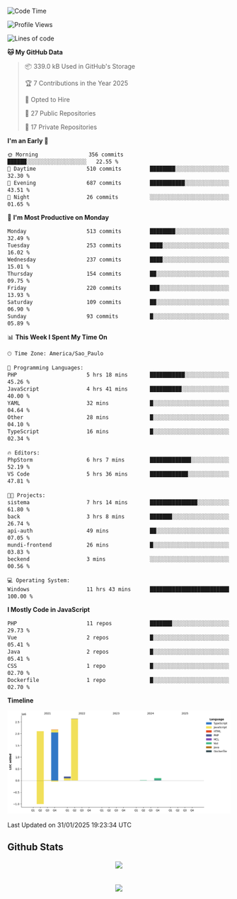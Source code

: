  
<!--START_SECTION:waka-->
![Code Time](http://img.shields.io/badge/Code%20Time-1%2C770%20hrs%2012%20mins-blue)

![Profile Views](http://img.shields.io/badge/Profile%20Views-5-blue)

![Lines of code](https://img.shields.io/badge/From%20Hello%20World%20I%27ve%20Written-7.2%20million%20lines%20of%20code-blue)

**🐱 My GitHub Data** 

> 📦 339.0 kB Used in GitHub's Storage 
 > 
> 🏆 7 Contributions in the Year 2025
 > 
> 💼 Opted to Hire
 > 
> 📜 27 Public Repositories 
 > 
> 🔑 17 Private Repositories 
 > 
**I'm an Early 🐤** 

```text
🌞 Morning                356 commits         ██████░░░░░░░░░░░░░░░░░░░   22.55 % 
🌆 Daytime                510 commits         ████████░░░░░░░░░░░░░░░░░   32.30 % 
🌃 Evening                687 commits         ███████████░░░░░░░░░░░░░░   43.51 % 
🌙 Night                  26 commits          ░░░░░░░░░░░░░░░░░░░░░░░░░   01.65 % 
```
📅 **I'm Most Productive on Monday** 

```text
Monday                   513 commits         ████████░░░░░░░░░░░░░░░░░   32.49 % 
Tuesday                  253 commits         ████░░░░░░░░░░░░░░░░░░░░░   16.02 % 
Wednesday                237 commits         ████░░░░░░░░░░░░░░░░░░░░░   15.01 % 
Thursday                 154 commits         ██░░░░░░░░░░░░░░░░░░░░░░░   09.75 % 
Friday                   220 commits         ███░░░░░░░░░░░░░░░░░░░░░░   13.93 % 
Saturday                 109 commits         ██░░░░░░░░░░░░░░░░░░░░░░░   06.90 % 
Sunday                   93 commits          █░░░░░░░░░░░░░░░░░░░░░░░░   05.89 % 
```


📊 **This Week I Spent My Time On** 

```text
🕑︎ Time Zone: America/Sao_Paulo

💬 Programming Languages: 
PHP                      5 hrs 18 mins       ███████████░░░░░░░░░░░░░░   45.26 % 
JavaScript               4 hrs 41 mins       ██████████░░░░░░░░░░░░░░░   40.00 % 
YAML                     32 mins             █░░░░░░░░░░░░░░░░░░░░░░░░   04.64 % 
Other                    28 mins             █░░░░░░░░░░░░░░░░░░░░░░░░   04.10 % 
TypeScript               16 mins             █░░░░░░░░░░░░░░░░░░░░░░░░   02.34 % 

🔥 Editors: 
PhpStorm                 6 hrs 7 mins        █████████████░░░░░░░░░░░░   52.19 % 
VS Code                  5 hrs 36 mins       ████████████░░░░░░░░░░░░░   47.81 % 

🐱‍💻 Projects: 
sistema                  7 hrs 14 mins       ███████████████░░░░░░░░░░   61.80 % 
back                     3 hrs 8 mins        ███████░░░░░░░░░░░░░░░░░░   26.74 % 
api-auth                 49 mins             ██░░░░░░░░░░░░░░░░░░░░░░░   07.05 % 
mundi-frontend           26 mins             █░░░░░░░░░░░░░░░░░░░░░░░░   03.83 % 
beckend                  3 mins              ░░░░░░░░░░░░░░░░░░░░░░░░░   00.56 % 

💻 Operating System: 
Windows                  11 hrs 43 mins      █████████████████████████   100.00 % 
```

**I Mostly Code in JavaScript** 

```text
PHP                      11 repos            ███████░░░░░░░░░░░░░░░░░░   29.73 % 
Vue                      2 repos             █░░░░░░░░░░░░░░░░░░░░░░░░   05.41 % 
Java                     2 repos             █░░░░░░░░░░░░░░░░░░░░░░░░   05.41 % 
CSS                      1 repo              █░░░░░░░░░░░░░░░░░░░░░░░░   02.70 % 
Dockerfile               1 repo              █░░░░░░░░░░░░░░░░░░░░░░░░   02.70 % 
```



**Timeline**

![Lines of Code chart](https://raw.githubusercontent.com/MaueDev/MaueDev/main/assets/bar_graph.png)


 Last Updated on 31/01/2025 19:23:34 UTC
<!--END_SECTION:waka-->

## Github Stats  
<div align="center"><img src="https://github-readme-stats.vercel.app/api/top-langs/?username=MaueDev&hide_border=true&layout=compact" align="center" /></div>  

<br/>  

<br/>  

<div align="center">
<img src="https://komarev.com/ghpvc/?username=MaueDev&&style=flat-square" align="center" />
</div>  
  
